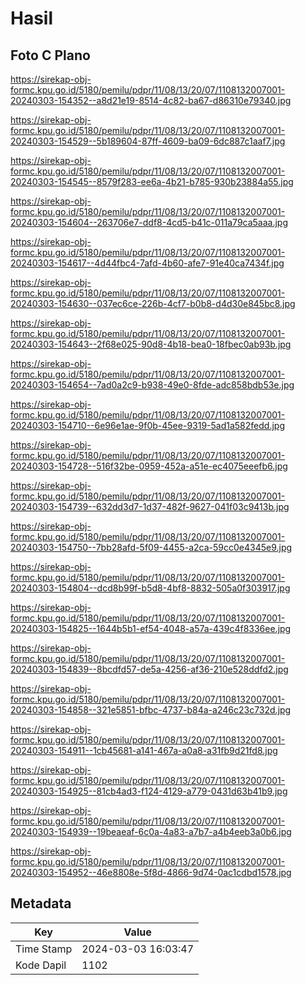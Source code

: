 # Hasil

## Foto C Plano

https://sirekap-obj-formc.kpu.go.id/5180/pemilu/pdpr/11/08/13/20/07/1108132007001-20240303-154352--a8d21e19-8514-4c82-ba67-d86310e79340.jpg

https://sirekap-obj-formc.kpu.go.id/5180/pemilu/pdpr/11/08/13/20/07/1108132007001-20240303-154529--5b189604-87ff-4609-ba09-6dc887c1aaf7.jpg

https://sirekap-obj-formc.kpu.go.id/5180/pemilu/pdpr/11/08/13/20/07/1108132007001-20240303-154545--8579f283-ee6a-4b21-b785-930b23884a55.jpg

https://sirekap-obj-formc.kpu.go.id/5180/pemilu/pdpr/11/08/13/20/07/1108132007001-20240303-154604--263706e7-ddf8-4cd5-b41c-011a79ca5aaa.jpg

https://sirekap-obj-formc.kpu.go.id/5180/pemilu/pdpr/11/08/13/20/07/1108132007001-20240303-154617--4d44fbc4-7afd-4b60-afe7-91e40ca7434f.jpg

https://sirekap-obj-formc.kpu.go.id/5180/pemilu/pdpr/11/08/13/20/07/1108132007001-20240303-154630--037ec6ce-226b-4cf7-b0b8-d4d30e845bc8.jpg

https://sirekap-obj-formc.kpu.go.id/5180/pemilu/pdpr/11/08/13/20/07/1108132007001-20240303-154643--2f68e025-90d8-4b18-bea0-18fbec0ab93b.jpg

https://sirekap-obj-formc.kpu.go.id/5180/pemilu/pdpr/11/08/13/20/07/1108132007001-20240303-154654--7ad0a2c9-b938-49e0-8fde-adc858bdb53e.jpg

https://sirekap-obj-formc.kpu.go.id/5180/pemilu/pdpr/11/08/13/20/07/1108132007001-20240303-154710--6e96e1ae-9f0b-45ee-9319-5ad1a582fedd.jpg

https://sirekap-obj-formc.kpu.go.id/5180/pemilu/pdpr/11/08/13/20/07/1108132007001-20240303-154728--516f32be-0959-452a-a51e-ec4075eeefb6.jpg

https://sirekap-obj-formc.kpu.go.id/5180/pemilu/pdpr/11/08/13/20/07/1108132007001-20240303-154739--632dd3d7-1d37-482f-9627-041f03c9413b.jpg

https://sirekap-obj-formc.kpu.go.id/5180/pemilu/pdpr/11/08/13/20/07/1108132007001-20240303-154750--7bb28afd-5f09-4455-a2ca-59cc0e4345e9.jpg

https://sirekap-obj-formc.kpu.go.id/5180/pemilu/pdpr/11/08/13/20/07/1108132007001-20240303-154804--dcd8b99f-b5d8-4bf8-8832-505a0f303917.jpg

https://sirekap-obj-formc.kpu.go.id/5180/pemilu/pdpr/11/08/13/20/07/1108132007001-20240303-154825--1644b5b1-ef54-4048-a57a-439c4f8336ee.jpg

https://sirekap-obj-formc.kpu.go.id/5180/pemilu/pdpr/11/08/13/20/07/1108132007001-20240303-154839--8bcdfd57-de5a-4256-af36-210e528ddfd2.jpg

https://sirekap-obj-formc.kpu.go.id/5180/pemilu/pdpr/11/08/13/20/07/1108132007001-20240303-154858--321e5851-bfbc-4737-b84a-a246c23c732d.jpg

https://sirekap-obj-formc.kpu.go.id/5180/pemilu/pdpr/11/08/13/20/07/1108132007001-20240303-154911--1cb45681-a141-467a-a0a8-a31fb9d21fd8.jpg

https://sirekap-obj-formc.kpu.go.id/5180/pemilu/pdpr/11/08/13/20/07/1108132007001-20240303-154925--81cb4ad3-f124-4129-a779-0431d63b41b9.jpg

https://sirekap-obj-formc.kpu.go.id/5180/pemilu/pdpr/11/08/13/20/07/1108132007001-20240303-154939--19beaeaf-6c0a-4a83-a7b7-a4b4eeb3a0b6.jpg

https://sirekap-obj-formc.kpu.go.id/5180/pemilu/pdpr/11/08/13/20/07/1108132007001-20240303-154952--46e8808e-5f8d-4866-9d74-0ac1cdbd1578.jpg


## Metadata

| Key        | Value               |
| ---------- | ------------------- |
| Time Stamp | 2024-03-03 16:03:47 |
| Kode Dapil | 1102                |



